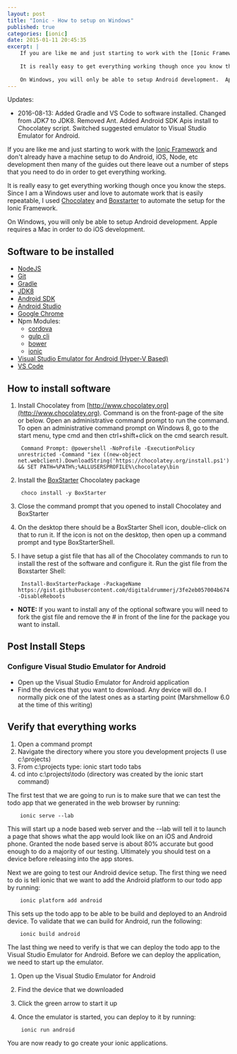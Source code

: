 ```yaml
---
layout: post
title: "Ionic - How to setup on Windows"
published: true
categories: [ionic]
date: 2015-01-11 20:45:35
excerpt: | 
    If you are like me and just starting to work with the [Ionic Framework](http://www.ionicframework.com) and don't already have a machine setup to do Android, iOS, Node, etc development then many of the guides out there leave out a number of steps that you need to do in order to get everything working.  
    
    It is really easy to get everything working though once you know the steps.  Since I am a Windows user and love to automate work that is easily repeatable, I used  [Chocolatey](http://www.chocolatey.org) and [Boxstarter](http://www.boxstarter.org) to automate the setup for the Ionic Framework.
    
    On Windows, you will only be able to setup Android development.  Apple requires a Mac in order to do iOS development.
---
```


Updates:

* 2016-08-13:  Added Gradle and VS Code to software installed.  Changed from JDK7 to JDK8.  Removed Ant.  Added Android SDK Apis install to Chocolatey script.  Switched suggested emulator to Visual Studio Emulator for Android. 


If you are like me and just starting to work with the [Ionic Framework](http://www.ionicframework.com) and don't already have a machine setup to do Android, iOS, Node, etc development then many of the guides out there leave out a number of steps that you need to do in order to get everything working.  


It is really easy to get everything working though once you know the steps.  Since I am a Windows user and love to automate work that is easily repeatable, I used  [Chocolatey](http://www.chocolatey.org) and [Boxstarter](http://www.boxstarter.org) to automate the setup for the Ionic Framework.

On Windows, you will only be able to setup Android development.  Apple requires a Mac in order to do iOS development.

## Software to be installed

- [NodeJS](https://chocolatey.org/packages/nodejs.install)
- [Git](https://chocolatey.org/packages/git)
- [Gradle](https://chocolatey.org/packages/gradle)
- [JDK8](https://chocolatey.org/packages/jdk8)
- [Android SDK](https://chocolatey.org/packages/android-sdk)
- [Android Studio](https://chocolatey.org/packages/AndroidStudio)
- [Google Chrome](https://chocolatey.org/packages/GoogleChrome)
- Npm Modules: 
    * [cordova](https://www.npmjs.com/package/cordova)
    * [gulp cli](https://www.npmjs.com/package/gulp-cli)
    * [bower](https://www.npmjs.com/package/bower)
    * [ionic](https://www.npmjs.com/package/ionic)
- [Visual Studio Emulator for Android (Hyper-V Based)](https://www.visualstudio.com/en-us/features/msft-android-emulator-vs.aspx) 
- [VS Code](https://code.visualstudio.com/)

## How to install software

1. Install Chocolatey from [http://www.chocolatey.org](http://www.chocolatey.org).  Command is on the front-page of the site or below.  Open an administrative command prompt to run the command.  To open an administrative command prompt on Windows 8, go to the start menu, type cmd and then ctrl+shift+click on the cmd search result.

        Command Prompt: @powershell -NoProfile -ExecutionPolicy unrestricted -Command "iex ((new-object net.webclient).DownloadString('https://chocolatey.org/install.ps1'))" && SET PATH=%PATH%;%ALLUSERSPROFILE%\chocolatey\bin


1. Install the [BoxStarter](http://boxstarter.org) Chocolatey package

        choco install -y BoxStarter

1. Close the command prompt that you opened to install Chocolatey and BoxStarter
1. On the desktop there should be a BoxStarter Shell icon, double-click on that to run it.  If the icon is not on the desktop, then open up a command prompt and type BoxStarterShell.
1. I have setup a gist file that has all of the Chocolatey commands to run to install the rest of the software and configure it.  Run the gist file from the Boxstarter Shell:
    
        Install-BoxStarterPackage -PackageName  https://gist.githubusercontent.com/digitaldrummerj/3fe2eb057004b6742b89/raw/3da48d349c313684077d7103547dfe79f7052617/IonicSetup  -DisableReboots
            
- **NOTE:** If you want to install any of the optional software you will need to fork the gist file and remove the # in front of the line for the package you want to install.
    
## Post Install Steps
 
### Configure Visual Studio Emulator for Android

* Open up the Visual Studio Emulator for Android application 
* Find the devices that you want to download.  Any device will do.  I normally pick one of the latest ones as a starting point (Marshmellow 6.0 at the time of this writing)        

## Verify that everything works

1. Open a command prompt
1. Navigate the directory where you store you development projects (I use c:\projects)
1. From c:\projects type: ionic start todo tabs
1. cd into c:\projects\todo  (directory was created by the ionic start command)

The first test that we are going to run is to make sure that we can test the todo app that we generated in the web browser by running:

        ionic serve --lab

This will start up a node based web server and the --lab will tell it to launch a page that shows what the app would look like on an iOS and Android phone.  Granted the node based serve is about 80% accurate but good enough to do a majority of our testing.  Ultimately you should test on a device before releasing into the app stores.         

Next we are going to test our Android device setup.  The first thing we need to do is tell ionic that we want to add the Android platform to our todo app by running:

        ionic platform add android

This sets up the todo app to be able to be build and deployed to an Android device.  To validate that we can build for Android, run the following:

        ionic build android


The last thing we need to verify is that we can deploy the todo app to the Visual Studio Emulator for Android.  Before we can deploy the application, we need to start up the emulator.  

1. Open up the Visual Studio Emulator for Android
1. Find the device that we downloaded
1. Click the green arrow to start it up  
1. Once the emulator is started, you can deploy to it by running:

        ionic run android
  
You are now ready to go create your ionic applications.    